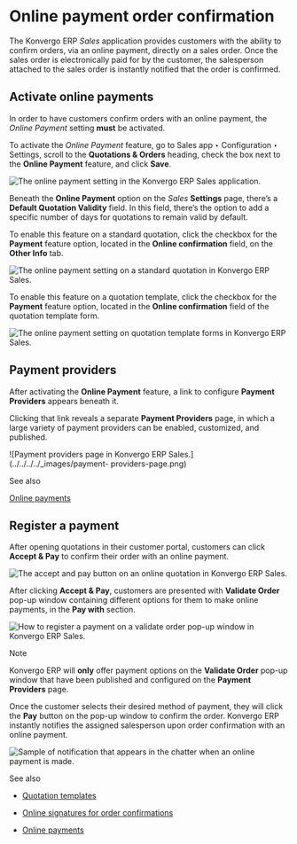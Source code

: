 # Online payment order confirmation

The Konvergo ERP _Sales_ application provides customers with the ability to confirm
orders, via an online payment, directly on a sales order. Once the sales order
is electronically paid for by the customer, the salesperson attached to the
sales order is instantly notified that the order is confirmed.

## Activate online payments

In order to have customers confirm orders with an online payment, the _Online
Payment_ setting **must** be activated.

To activate the _Online Payment_ feature, go to Sales app ‣ Configuration ‣
Settings, scroll to the **Quotations & Orders** heading, check the box next to
the **Online Payment** feature, and click **Save**.

![The online payment setting in the Konvergo ERP Sales
application.](../../../../_images/online-payment-setting.png)

Beneath the **Online Payment** option on the _Sales_ **Settings** page,
there’s a **Default Quotation Validity** field. In this field, there’s the
option to add a specific number of days for quotations to remain valid by
default.

To enable this feature on a standard quotation, click the checkbox for the
**Payment** feature option, located in the **Online confirmation** field, on
the **Other Info** tab.

![The online payment setting on a standard quotation in Konvergo ERP
Sales.](../../../../_images/online-payment-option-quotation.png)

To enable this feature on a quotation template, click the checkbox for the
**Payment** feature option, located in the **Online confirmation** field of
the quotation template form.

![The online payment setting on quotation template forms in Konvergo ERP
Sales.](../../../../_images/online-payment-option-quotation-template.png)

## Payment providers

After activating the **Online Payment** feature, a link to configure **Payment
Providers** appears beneath it.

Clicking that link reveals a separate **Payment Providers** page, in which a
large variety of payment providers can be enabled, customized, and published.

![Payment providers page in Konvergo ERP Sales.](../../../../_images/payment-
providers-page.png) <div class="alert alert-secondary">
<p class="alert-title">
See also</p><p><a href="../../../finance/payment_providers">Online payments</a></p>
</div>

## Register a payment

After opening quotations in their customer portal, customers can click
**Accept & Pay** to confirm their order with an online payment.

![The accept and pay button on an online quotation in Konvergo ERP
Sales.](../../../../_images/accept-and-pay-button.png)

After clicking **Accept & Pay**, customers are presented with **Validate
Order** pop-up window containing different options for them to make online
payments, in the **Pay with** section.

![How to register a payment on a validate order pop-up window in Konvergo ERP
Sales.](../../../../_images/validate-order-pay-with.png) <div class="alert alert-primary">
<p class="alert-title">
Note</p><p>Konvergo ERP will <b>only</b> offer payment options on the <b>Validate Order</b> pop-up window that
have been published and configured on the <b>Payment Providers</b> page.</p>
</div>

Once the customer selects their desired method of payment, they will click the
**Pay** button on the pop-up window to confirm the order. Konvergo ERP instantly
notifies the assigned salesperson upon order confirmation with an online
payment.

![Sample of notification that appears in the chatter when an online payment is
made.](../../../../_images/payment-confirmation-notification-chatter.png)
<div class="alert alert-secondary">
<p class="alert-title">
See also</p><ul>
<li><p><a href="quote_template">Quotation templates</a></p></li>
<li><p><a href="get_signature_to_validate">Online signatures for order confirmations</a></p></li>
<li><p><a href="../../../finance/payment_providers">Online payments</a></p></li>
</ul>
</div>

